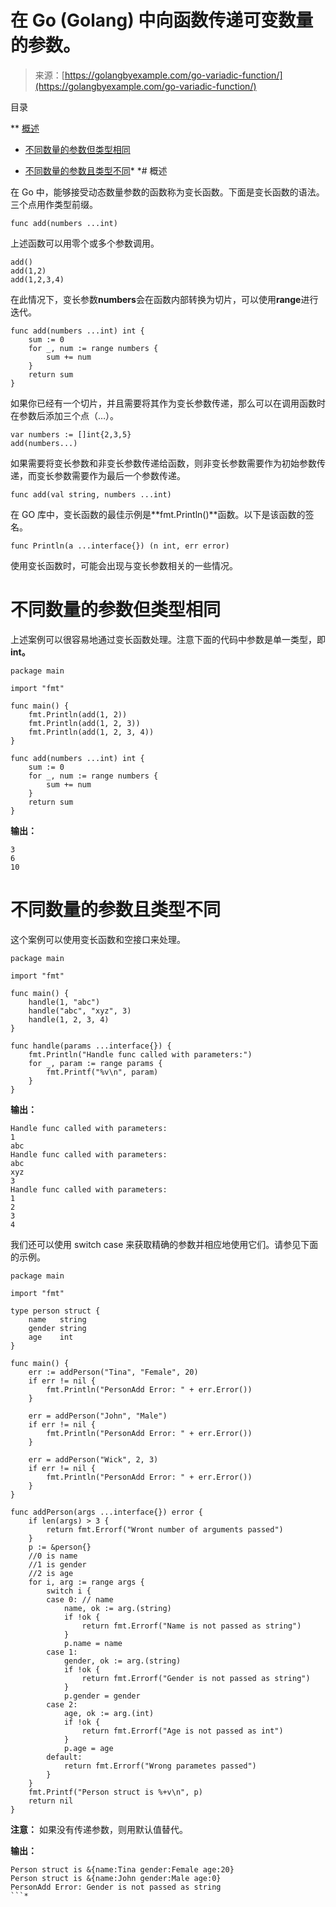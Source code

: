<!--yml

类别：未分类

日期：2024-10-13 06:11:06

-->

# 在 Go (Golang) 中向函数传递可变数量的参数。

> 来源：[https://golangbyexample.com/go-variadic-function/](https://golangbyexample.com/go-variadic-function/)

目录

**   [概述](#Overview "Overview")

+   [不同数量的参数但类型相同](#Different_number_of_parameters_but_of_the_same_type "不同数量的参数但类型相同")

+   [不同数量的参数且类型不同](#Different_number_of_parameters_and_of_different_types "不同数量的参数且类型不同")*  *# 概述

在 Go 中，能够接受动态数量参数的函数称为变长函数。下面是变长函数的语法。三个点用作类型前缀。

```
func add(numbers ...int)
```

上述函数可以用零个或多个参数调用。

```
add()
add(1,2)
add(1,2,3,4)
```

在此情况下，变长参数**numbers**会在函数内部转换为切片，可以使用**range**进行迭代。

```
func add(numbers ...int) int {
    sum := 0
    for _, num := range numbers {
        sum += num
    }
    return sum
}
```

如果你已经有一个切片，并且需要将其作为变长参数传递，那么可以在调用函数时在参数后添加三个点（…）。

```
var numbers := []int{2,3,5}
add(numbers...)
```

如果需要将变长参数和非变长参数传递给函数，则非变长参数需要作为初始参数传递，而变长参数需要作为最后一个参数传递。

```
func add(val string, numbers ...int)
```

在 GO 库中，变长函数的最佳示例是**fmt.Println()**函数。以下是该函数的签名。

```
func Println(a ...interface{}) (n int, err error) 
```

使用变长函数时，可能会出现与变长参数相关的一些情况。

# **不同数量的参数但类型相同**

上述案例可以很容易地通过变长函数处理。注意下面的代码中参数是单一类型，即**int。**

```
package main

import "fmt"

func main() {
    fmt.Println(add(1, 2))
    fmt.Println(add(1, 2, 3))
    fmt.Println(add(1, 2, 3, 4))
}

func add(numbers ...int) int {
    sum := 0
    for _, num := range numbers {
        sum += num
    }
    return sum
}
```

**输出：**

```
3
6
10
```

# **不同数量的参数且类型不同**

这个案例可以使用变长函数和空接口来处理。

```
package main

import "fmt"

func main() {
    handle(1, "abc")
    handle("abc", "xyz", 3)
    handle(1, 2, 3, 4)
}

func handle(params ...interface{}) {
    fmt.Println("Handle func called with parameters:")
    for _, param := range params {
        fmt.Printf("%v\n", param)
    }
}
```

**输出：**

```
Handle func called with parameters:
1
abc
Handle func called with parameters:
abc
xyz
3
Handle func called with parameters:
1
2
3
4
```

我们还可以使用 switch case 来获取精确的参数并相应地使用它们。请参见下面的示例。

```
package main

import "fmt"

type person struct {
    name   string
    gender string
    age    int
}

func main() {
    err := addPerson("Tina", "Female", 20)
    if err != nil {
        fmt.Println("PersonAdd Error: " + err.Error())
    }

    err = addPerson("John", "Male")
    if err != nil {
        fmt.Println("PersonAdd Error: " + err.Error())
    }

    err = addPerson("Wick", 2, 3)
    if err != nil {
        fmt.Println("PersonAdd Error: " + err.Error())
    }
}

func addPerson(args ...interface{}) error {
    if len(args) > 3 {
        return fmt.Errorf("Wront number of arguments passed")
    }
    p := &person{}
    //0 is name
    //1 is gender
    //2 is age
    for i, arg := range args {
        switch i {
        case 0: // name
            name, ok := arg.(string)
            if !ok {
                return fmt.Errorf("Name is not passed as string")
            }
            p.name = name
        case 1:
            gender, ok := arg.(string)
            if !ok {
                return fmt.Errorf("Gender is not passed as string")
            }
            p.gender = gender
        case 2:
            age, ok := arg.(int)
            if !ok {
                return fmt.Errorf("Age is not passed as int")
            }
            p.age = age
        default:
            return fmt.Errorf("Wrong parametes passed")
        }
    }
    fmt.Printf("Person struct is %+v\n", p)
    return nil
}
```

**注意：** 如果没有传递参数，则用默认值替代。

**输出：**

```
Person struct is &{name:Tina gender:Female age:20}
Person struct is &{name:John gender:Male age:0}
PersonAdd Error: Gender is not passed as string
```*
